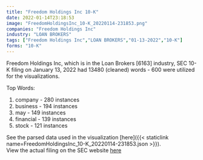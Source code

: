 ```yaml
---
title: "Freedom Holdings Inc 10-K"
date: 2022-01-14T23:18:53
image: "FreedomHoldingsInc_10-K_20220114-231853.png"
companies: "Freedom Holdings Inc"
industry: "LOAN BROKERS"
tags: ["Freedom Holdings Inc","LOAN BROKERS","01-13-2022","10-K"]
forms: "10-K"
---
```

Freedom Holdings Inc, which is in the Loan Brokers [6163] industry, SEC 10-K filing on January 13, 2022 had 13480 (cleaned) words - 600 were utilized for the visualizations.

Top Words:
1. company - 280 instances
2. business - 194 instances
3. may - 149 instances
4. financial - 139 instances
5. stock - 121 instances


See the parsed data used in the visualization [here]({{< staticlink name=FreedomHoldingsInc_10-K_20220114-231853.json >}}).  
View the actual filing on the SEC website [here](https://www.sec.gov/Archives/edgar/data/1386044/0001493152-22-001146.txt)